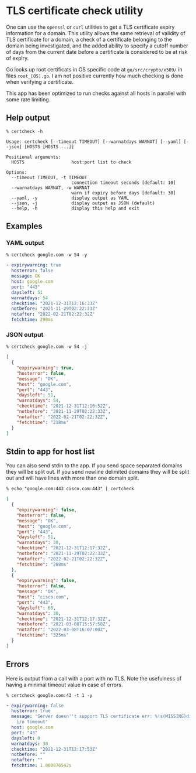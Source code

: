 # TLS certificate check utility

One can use the `openssl` or `curl` utilities to get a TLS certificate expiry
information for a domain. This utility allows the same retrieval of validity of
TLS certificate for a domain, a check of a certificate belonging to the domain
being investigated, and the added ability to specify a cutoff number of days
from the current date before a certificate is considered to be at risk of
expiry.

Go looks up root certificats in OS specific code at `go/src/crypto/x509/` in
files `root_[OS].go`. I am not positive currently how much checking is done when
verifying a certificate.

This app has been optimized to run checks against all hosts in parallel with
some rate limiting.

## Help output

`% certcheck -h`
```
Usage: certcheck [--timeout TIMEOUT] [--warnatdays WARNAT] [--yaml] [--json] [HOSTS [HOSTS ...]]

Positional arguments:
  HOSTS                  host:port list to check

Options:
  --timeout TIMEOUT, -t TIMEOUT
                         connection timeout seconds [default: 10]
  --warnatdays WARNAT, -w WARNAT
                         warn if expiry before days [default: 30]
  --yaml, -y             display output as YAML
  --json, -j             display output as JSON (default)
  --help, -h             display this help and exit
```

## Examples

### YAML output

`% certcheck google.com -w 54 -y`
```yaml
- expirywarning: true
  hosterror: false
  message: OK
  host: google.com
  port: "443"
  daysleft: 51
  warnatdays: 54
  checktime: "2021-12-31T12:16:33Z"
  notbefore: "2021-11-29T02:22:33Z"
  notafter: "2022-02-21T02:22:32Z"
  fetchtime: 290ms
```

### JSON output

`% certcheck google.com -w 54 -j`
```json
[
  {
    "expirywarning": true,
    "hosterror": false,
    "message": "OK",
    "host": "google.com",
    "port": "443",
    "daysleft": 51,
    "warnatdays": 54,
    "checktime": "2021-12-31T12:16:52Z",
    "notbefore": "2021-11-29T02:22:33Z",
    "notafter": "2022-02-21T02:22:32Z",
    "fetchtime": "218ms"
  }
]
```

## Stdin to app for host list

You can also send stdin to the app. If you send space separated domains they
will be split out. If you send newline delimited domains they will be split out
and will have lines with more than one domain split.

`% echo "google.com:443 cisco.com:443" | certcheck`
```json
[
  {
    "expirywarning": false,
    "hosterror": false,
    "message": "OK",
    "host": "google.com",
    "port": "443",
    "daysleft": 51,
    "warnatdays": 30,
    "checktime": "2021-12-31T12:17:32Z",
    "notbefore": "2021-11-29T02:22:33Z",
    "notafter": "2022-02-21T02:22:32Z",
    "fetchtime": "208ms"
  },
  {
    "expirywarning": false,
    "hosterror": false,
    "message": "OK",
    "host": "cisco.com",
    "port": "443",
    "daysleft": 66,
    "warnatdays": 30,
    "checktime": "2021-12-31T12:17:32Z",
    "notbefore": "2021-03-08T15:57:58Z",
    "notafter": "2022-03-08T16:07:00Z",
    "fetchtime": "325ms"
  }
]
```

## Errors

Here is output from a call with a port with no TLS. Note the usefulness of
having a minimal timeout value in case of errors.

`% certcheck google.com:43 -t 1 -y`
```YAML
- expirywarning: false
  hosterror: true
  message: 'Server doesn''t support TLS certificate err: %!s(MISSING)dial tcp 142.251.32.78:43:
    i/o timeout'
  host: google.com
  port: "43"
  daysleft: 0
  warnatdays: 30
  checktime: "2021-12-31T12:17:53Z"
  notbefore: ""
  notafter: ""
  fetchtime: 1.000876542s
```